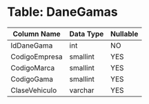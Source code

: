 # Table: DaneGamas

| Column Name | Data Type | Nullable |
|-------------|-----------|----------|
| IdDaneGama | int | NO |
| CodigoEmpresa | smallint | YES |
| CodigoMarca | smallint | YES |
| CodigoGama | smallint | YES |
| ClaseVehiculo | varchar | YES |
